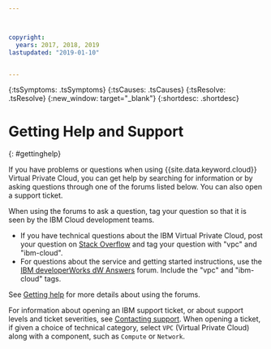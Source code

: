 ```yaml
---



copyright:
  years: 2017, 2018, 2019
lastupdated: "2019-01-10"


---
```


<!-- Common attributes used in the template are defined as follows: -->
{:tsSymptoms: .tsSymptoms}
{:tsCauses: .tsCauses}
{:tsResolve: .tsResolve}
{:new_window: target="_blank"}
{:shortdesc: .shortdesc}


# Getting Help and Support
{: #gettinghelp}

If you have problems or questions when using {{site.data.keyword.cloud}} Virtual Private Cloud, you can get help by searching for information or by asking questions through one of the forums listed below. You can also open a support ticket.

When using the forums to ask a question, tag your question so that it is seen by the IBM Cloud development teams.

* If you have technical questions about the IBM Virtual Private Cloud, post your question on [Stack Overflow](https://stackoverflow.com/search?q=vpc+ibm-cloud) and tag your question with "vpc" and "ibm-cloud".
* For questions about the service and getting started instructions, use the [IBM developerWorks dW Answers](https://developer.ibm.com/answers/topics/vpc.html?smartspace=ibm-cloud) forum. Include the "vpc" and "ibm-cloud" tags.

See [Getting help](/docs/support/index.html#getting-help) for more details about using the forums.

For information about opening an IBM support ticket, or about support levels and ticket severities, see [Contacting support](/docs/support/index.html#contacting-support). When opening a ticket, if given a choice of technical category, select `VPC` (Virtual Private Cloud) along with a component, such as `Compute` or `Network`.

